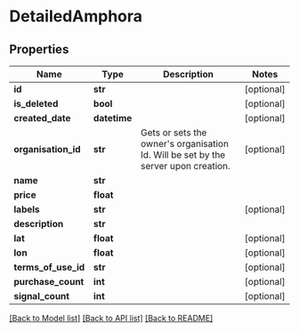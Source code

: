 # DetailedAmphora

## Properties
Name | Type | Description | Notes
------------ | ------------- | ------------- | -------------
**id** | **str** |  | [optional] 
**is_deleted** | **bool** |  | [optional] 
**created_date** | **datetime** |  | [optional] 
**organisation_id** | **str** | Gets or sets the owner&#39;s organisation Id. Will be set by the server upon creation. | [optional] 
**name** | **str** |  | 
**price** | **float** |  | 
**labels** | **str** |  | [optional] 
**description** | **str** |  | 
**lat** | **float** |  | [optional] 
**lon** | **float** |  | [optional] 
**terms_of_use_id** | **str** |  | [optional] 
**purchase_count** | **int** |  | [optional] 
**signal_count** | **int** |  | [optional] 

[[Back to Model list]](../README.md#documentation-for-models) [[Back to API list]](../README.md#documentation-for-api-endpoints) [[Back to README]](../README.md)


